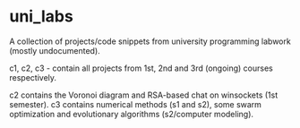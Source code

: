 # uni_labs
A collection of projects/code snippets from university programming labwork (mostly undocumented).

c1, c2, c3 - contain all projects from 1st, 2nd and 3rd (ongoing) courses respectively.

c2 contains the Voronoi diagram and RSA-based chat on winsockets (1st semester).
c3 contains numerical methods (s1 and s2), some swarm optimization and evolutionary algorithms (s2/computer modeling). 
